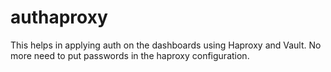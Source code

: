 # authaproxy
This helps in applying auth on the dashboards using Haproxy and Vault. No more need to put passwords in the haproxy configuration.
